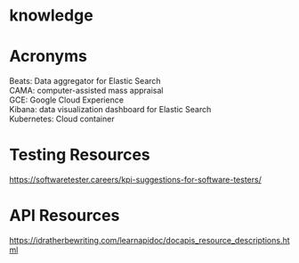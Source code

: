 # knowledge

# Acronyms  
Beats: Data aggregator for Elastic Search  
CAMA: computer-assisted mass appraisal  
GCE: Google Cloud Experience  
Kibana: data visualization dashboard for Elastic Search  
Kubernetes: Cloud container  

# Testing Resources
https://softwaretester.careers/kpi-suggestions-for-software-testers/


# API Resources
https://idratherbewriting.com/learnapidoc/docapis_resource_descriptions.html
